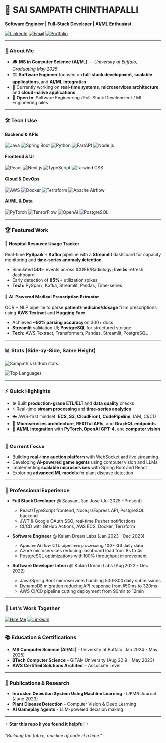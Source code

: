 # 🚀 SAI SAMPATH CHINTHAPALLI

**Software Engineer | Full-Stack Developer | AI/ML Enthusiast**

[![LinkedIn](https://img.shields.io/badge/LinkedIn-0077B5?style=for-the-badge&logo=linkedin&logoColor=white)](https://linkedin.com/in/sampath-009)
[![Email](https://img.shields.io/badge/Email-D14836?style=for-the-badge&logo=gmail&logoColor=white)](mailto:sampathurman@gmail.com)
[![Portfolio](https://img.shields.io/badge/Portfolio-FF5722?style=for-the-badge&logo=todoist&logoColor=white)](https://github.com/sampath-009)

---

### 🎯 **About Me**

* 🎓 **MS in Computer Science (AI/ML)** — _University at Buffalo, Graduating May 2025_
* 🏗️ **Software Engineer** focused on **full-stack development**, **scalable applications**, and **AI/ML integration**
* 🧪 Currently working on **real-time systems**, **microservices architecture**, and **cloud-native applications**
* 📌 **Open to**: Software Engineering / Full-Stack Development / ML Engineering roles

---

### 🛠️ **Tech I Use**

#### **Backend & APIs**
![Java](https://img.shields.io/badge/Java-ED8B00?style=for-the-badge&logo=openjdk&logoColor=white)
![Spring Boot](https://img.shields.io/badge/Spring_Boot-6DB33F?style=for-the-badge&logo=spring-boot&logoColor=white)
![Python](https://img.shields.io/badge/Python-3776AB?style=for-the-badge&logo=python&logoColor=white)
![FastAPI](https://img.shields.io/badge/FastAPI-009688?style=for-the-badge&logo=fastapi&logoColor=white)
![Node.js](https://img.shields.io/badge/Node.js-43853D?style=for-the-badge&logo=node.js&logoColor=white)

#### **Frontend & UI**
![React](https://img.shields.io/badge/React-20232A?style=for-the-badge&logo=react&logoColor=61DAFB)
![Next.js](https://img.shields.io/badge/Next.js-000000?style=for-the-badge&logo=next.js&logoColor=white)
![TypeScript](https://img.shields.io/badge/TypeScript-007ACC?style=for-the-badge&logo=typescript&logoColor=white)
![Tailwind CSS](https://img.shields.io/badge/Tailwind_CSS-38B2AC?style=for-the-badge&logo=tailwind-css&logoColor=white)

#### **Cloud & DevOps**
![AWS](https://img.shields.io/badge/AWS-FF9900?style=for-the-badge&logo=amazonaws&logoColor=white)
![Docker](https://img.shields.io/badge/Docker-2496ED?style=for-the-badge&logo=docker&logoColor=white)
![Terraform](https://img.shields.io/badge/Terraform-7B42BC?style=for-the-badge&logo=terraform&logoColor=white)
![Apache Airflow](https://img.shields.io/badge/Apache_Airflow-017CEE?style=for-the-badge&logo=apache-airflow&logoColor=white)

#### **AI/ML & Data**
![PyTorch](https://img.shields.io/badge/PyTorch-EE4C2C?style=for-the-badge&logo=pytorch&logoColor=white)
![TensorFlow](https://img.shields.io/badge/TensorFlow-FF6F00?style=for-the-badge&logo=tensorflow&logoColor=white)
![OpenAI](https://img.shields.io/badge/OpenAI-412991?style=for-the-badge&logo=openai&logoColor=white)
![PostgreSQL](https://img.shields.io/badge/PostgreSQL-316192?style=for-the-badge&logo=postgresql&logoColor=white)

---

### 🏆 **Featured Work**

#### 🏥 **Hospital Resource Usage Tracker**
Real-time **PySpark + Kafka** pipeline with a **Streamlit** dashboard for capacity monitoring and **time-series anomaly detection**.

* Simulated **50k+** events across ICU/ER/Radiology; **live 5s** refresh dashboard
* Early detection of **85%+** utilization spikes
* **Tech:** PySpark, Kafka, Streamlit, Pandas, Time-series

#### 🧾 **AI‑Powered Medical Prescription Extractor**
OCR + NLP pipeline to parse **patient/medicine/dosage** from prescriptions using **AWS Textract** and **Hugging Face**.

* Achieved **\~92% parsing accuracy** on 300+ docs
* **Streamlit** validation UI; **PostgreSQL** for structured storage
* **Tech:** AWS Textract, Transformers, Pandas, Streamlit, PostgreSQL

---

### 📊 **Stats (Side‑by‑Side, Same Height)**

![Sampath's GitHub stats](https://github-readme-stats.vercel.app/api?username=sampath-009&show_icons=true&theme=radical)

![Top Languages](https://github-readme-stats.vercel.app/api/top-langs/?username=sampath-009&layout=compact&theme=radical)

---

### ⚡ **Quick Highlights**

* ⚙️ Built **production-grade ETL/ELT** and **data quality** checks
* ⚡ Real-time **stream processing** and **time-series analytics**
* ☁️ AWS-first mindset: **ECS, S3, CloudFront, CodePipeline**, IAM, CI/CD
* 📐 **Microservices architecture**, **RESTful APIs**, and **GraphQL endpoints**
* 🤖 **AI/ML integration** with **PyTorch**, **OpenAI GPT-4**, and **computer vision**

---

### 🎯 **Current Focus**

* Building **real-time auction platform** with WebSocket and live streaming
* Developing **AI-powered game agents** using computer vision and LLMs
* Implementing **scalable microservices** with Spring Boot and React
* Exploring **advanced ML models** for plant disease detection

---

### 💼 **Professional Experience**

* **Full Stack Developer** @ Saayam, San Jose (Jul 2025 - Present)
  * React/TypeScript frontend, Node.js/Express API, PostgreSQL backend
  * JWT & Google OAuth SSO, real-time Pusher notifications
  * CI/CD with GitHub Actions, AWS ECS, Docker, Terraform

* **Software Engineer** @ Kalam Dream Labs (Jan 2023 - Dec 2023)
  * Apache Airflow ETL pipelines processing 100+ GB daily data
  * Azure microservices reducing dashboard load from 8s to 4s
  * PostgreSQL optimizations with 100% throughput improvement

* **Software Developer Intern** @ Kalam Dream Labs (Aug 2022 - Dec 2022)
  * Java/Spring Boot microservices handling 500-800 daily submissions
  * DynamoDB migration reducing API response from 850ms to 320ms
  * AWS CI/CD pipeline cutting deployment from 90min to 12min

---

### 🚀 **Let's Work Together**

[![Hire Me](https://img.shields.io/badge/Hire_Me-00C851?style=for-the-badge&logo=hire-me&logoColor=white)](mailto:sampathurman@gmail.com)
[![LinkedIn](https://img.shields.io/badge/Message_on_LinkedIn-0077B5?style=for-the-badge&logo=linkedin&logoColor=white)](https://linkedin.com/in/sampath-009)

---

### 📚 **Education & Certifications**

* **MS Computer Science (AI/ML)** - University at Buffalo (Jan 2024 - May 2025)
* **BTech Computer Science** - GITAM University (Aug 2019 - May 2023)
* **AWS Certified Solutions Architect** - Associate Level

---

### 🔬 **Publications & Research**

* **Intrusion Detection System Using Machine Learning** - IJFMR Journal (June 2023)
* **Plant Disease Detection** - Computer Vision & Deep Learning
* **AI Gameplay Agents** - LLM-powered decision making

---

⭐ **Star this repo if you found it helpful!** ⭐

*"Building the future, one line of code at a time."*
